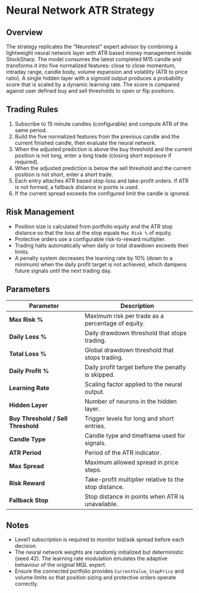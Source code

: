# Neural Network ATR Strategy

## Overview

The strategy replicates the "Neurotest" expert advisor by combining a lightweight neural
network layer with ATR based money management inside StockSharp. The model consumes the
latest completed M15 candle and transforms it into five normalized features: close to
close momentum, intraday range, candle body, volume expansion and volatility (ATR to
price ratio). A single hidden layer with a sigmoid output produces a probability score
that is scaled by a dynamic learning rate. The score is compared against user defined
buy and sell thresholds to open or flip positions.

## Trading Rules

1. Subscribe to 15 minute candles (configurable) and compute ATR of the same period.
2. Build the five normalized features from the previous candle and the current finished
   candle, then evaluate the neural network.
3. When the adjusted prediction is above the buy threshold and the current position is
   not long, enter a long trade (closing short exposure if required).
4. When the adjusted prediction is below the sell threshold and the current position is
   not short, enter a short trade.
5. Each entry attaches ATR based stop-loss and take-profit orders. If ATR is not formed,
   a fallback distance in points is used.
6. If the current spread exceeds the configured limit the candle is ignored.

## Risk Management

- Position size is calculated from portfolio equity and the ATR stop distance so that the
  loss at the stop equals `Max Risk %` of equity.
- Protective orders use a configurable risk-to-reward multiplier.
- Trading halts automatically when daily or total drawdown exceeds their limits.
- A penalty system decreases the learning rate by 10% (down to a minimum) when the daily
  profit target is not achieved, which dampens future signals until the next trading day.

## Parameters

| Parameter | Description |
|-----------|-------------|
| **Max Risk %** | Maximum risk per trade as a percentage of equity. |
| **Daily Loss %** | Daily drawdown threshold that stops trading. |
| **Total Loss %** | Global drawdown threshold that stops trading. |
| **Daily Profit %** | Daily profit target before the penalty is skipped. |
| **Learning Rate** | Scaling factor applied to the neural output. |
| **Hidden Layer** | Number of neurons in the hidden layer. |
| **Buy Threshold / Sell Threshold** | Trigger levels for long and short entries. |
| **Candle Type** | Candle type and timeframe used for signals. |
| **ATR Period** | Period of the ATR indicator. |
| **Max Spread** | Maximum allowed spread in price steps. |
| **Risk Reward** | Take-profit multiplier relative to the stop distance. |
| **Fallback Stop** | Stop distance in points when ATR is unavailable. |

## Notes

- Level1 subscription is required to monitor bid/ask spread before each decision.
- The neural network weights are randomly initialized but deterministic (seed 42). The
  learning rate modulation emulates the adaptive behaviour of the original MQL expert.
- Ensure the connected portfolio provides `CurrentValue`, `StepPrice` and volume limits
  so that position sizing and protective orders operate correctly.
